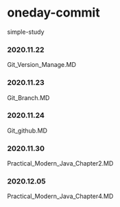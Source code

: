 # oneday-commit
simple-study

### 2020.11.22
Git_Version_Manage.MD

### 2020.11.23
Git_Branch.MD

### 2020.11.24
Git_github.MD

### 2020.11.30
Practical_Modern_Java_Chapter2.MD

### 2020.12.05
Practical_Modern_Java_Chapter4.MD